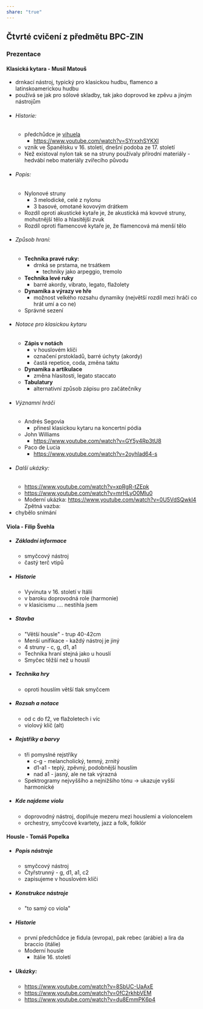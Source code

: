 ```yaml
---
share: "true"
---
```

## Čtvrté cvičení z předmětu BPC-ZIN
### Prezentace
#### Klasická kytara - Musil Matouš
- drnkací nástroj, typický pro klasickou hudbu, flamenco a latinskoamerickou hudbu
- používá se jak pro sólové skladby, tak jako doprovod ke zpěvu a jiným nástrojům
- ###### Historie:
	- předchůdce je [vihuela](https://en.wikipedia.org/wiki/Vihuela)
		- https://www.youtube.com/watch?v=SYrxxhSYKXI
	- vznik ve Španělsku v 16. století, dnešní podoba ze 17. století
	- Než existoval nylon tak se na struny používaly přírodní materiály - hedvábí nebo materiály zvířecího původu
- ###### Popis:
	- Nylonové struny
		- 3 melodické, celé z nylonu
		- 3 basové, omotané kovovým drátkem
	- Rozdíl oproti akustické kytaře je, že akustická má kovové struny, mohutnější tělo a hlasitější zvuk
	- Rozdíl oproti flamencové kytaře je, že flamencová má menší tělo
- ###### Způsob hraní:
	- **Technika pravé ruky:**
		- drnká se prstama, ne trsátkem
			- techniky jako arpeggio, tremolo
	- **Technika levé ruky**
		- barré akordy, vibrato, legato, flažolety
	- **Dynamika a výrazy ve hře**
		- možnost velkého rozsahu dynamiky (největší rozdíl mezi hráči co hrát umí a co ne)
	- Správné sezení
- ###### Notace pro klasickou kytaru
	- **Zápis v notách**
		- v houslovém klíči
		- označení prstokladů, barré úchyty (akordy)
		- častá repetice, coda, změna taktu
	- **Dynamika a artikulace**
		- změna hlasitosti, legato staccato
	- **Tabulatury**
		- alternativní způsob zápisu pro začátečníky
- ###### Významní hráči
	- Andrés Segovia
		- přinesl klasickou kytaru na koncertní pódia
	- John Williams
		- https://www.youtube.com/watch?v=GY5y4Rp3tU8
	- Paco de Lucia
		- https://www.youtube.com/watch?v=2oyhlad64-s
- ###### Další ukázky:
	- https://www.youtube.com/watch?v=xpRgR-tZEpk
	- https://www.youtube.com/watch?v=mrHLyO0Mlu0
	- Moderní ukázka: https://www.youtube.com/watch?v=0U5VdSQwkl4
Zpětná vazba:
- chybělo snímání
#### Viola - Filip Švehla
- ##### Základní informace
	- smyčcový nástroj
	- častý terč vtipů
- ##### Historie
	- Vyvinuta v 16. století v Itálii
	- v baroku doprovodná role (harmonie)
	- v klasicismu .... nestihla jsem
- ##### Stavba
	- "Větší housle" - trup 40-42cm
	- Menší unifikace - každý nástroj je jiný
	- 4 struny - c, g, d1, a1
	- Technika hraní stejná jako u houslí
	- Smyčec těžší než u houslí
- ##### Technika hry
	- oproti houslím větší tlak smyčcem
- ##### Rozsah a notace
	- od c do f2, ve flažoletech i víc
	- violový klíč (alt)
- ##### Rejstříky a barvy
	- tři pomyslné rejstříky
		- c-g - melancholický, temný, zrnitý
		- d1-a1 - teplý, zpěvný, podobnější houslím
		- nad a1 - jasný, ale ne tak výrazná
	- Spektrogramy nejvyššího a nejnižšího tónu -> ukazuje vyšší harmonické
- ##### Kde najdeme violu
	- doprovodný nástroj, doplňuje mezeru mezi houslemi a violoncelem
	- orchestry, smyčcové kvartety, jazz a folk, folklór
#### Housle - Tomáš Popelka
- ##### Popis nástroje
	- smyčcový nástroj
	- Čtyřstrunný - g, d1, a1, c2
	- zapisujeme v houslovém klíči
- ##### Konstrukce nástroje
	- "to samý co viola"
- ##### Historie
	- první předchůdce je fidula (evropa), pak rebec (arábie) a lira da braccio (itálie)
	- Moderní housle
		- Itálie 16. století
- ##### Ukázky:
	- https://www.youtube.com/watch?v=8SbUC-UaAxE
	- https://www.youtube.com/watch?v=0fC2rkhbVEM
	- https://www.youtube.com/watch?v=du8EmmPK6p4